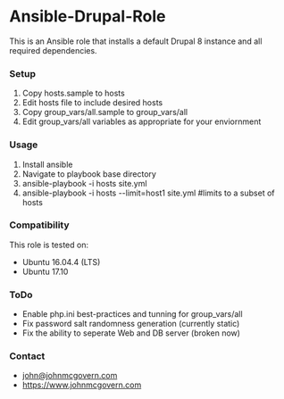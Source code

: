 # Ansible-Drupal-Role

This is an Ansible role that installs a default Drupal 8 instance and all required dependencies.

### Setup

1. Copy hosts.sample to hosts
2. Edit hosts file to include desired hosts
3. Copy group_vars/all.sample to group_vars/all
4. Edit group_vars/all variables as appropriate for your enviornment

### Usage
1. Install ansible 
2. Navigate to playbook base directory
3. ansible-playbook -i hosts site.yml
4. ansible-playbook -i hosts --limit=host1 site.yml  #limits to a subset of hosts

### Compatibility

This role is tested on:

- Ubuntu 16.04.4 (LTS)
- Ubuntu 17.10

### ToDo

- Enable php.ini best-practices and tunning for group_vars/all
- Fix password salt randomness generation (currently static)
- Fix the ability to seperate Web and DB server (broken now)

### Contact
- john@johnmcgovern.com
- https://www.johnmcgovern.com
